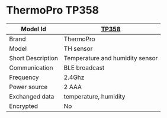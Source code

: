 # ThermoPro TP358

|Model Id|[TP358](https://github.com/theengs/decoder/blob/development/src/devices/TP357_8_json.h)|
|-|-|
|Brand|ThermoPro|
|Model|TH sensor|
|Short Description|Temperature and humidity sensor|
|Communication|BLE broadcast|
|Frequency|2.4Ghz|
|Power source|2 AAA|
|Exchanged data|temperature, humidity|
|Encrypted|No|
